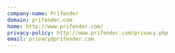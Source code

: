 ```yaml
---
company-name: Prifender
domain: prifender.com
home: http://www.prifender.com/
privacy-policy: http://www.prifender.com/privacy.php
email: privacy@prifender.com
---
```




